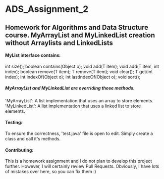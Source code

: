 # ADS_Assignment_2
## Homework for Algorithms and Data Structure course. MyArrayList and MyLinkedList creation without Arraylists and LinkedLists

<h4> MyList interface contains: </h4>

int size();
boolean contains(Object o);
void add(T item);
void add(T item, int index);
boolean remove(T item);
T remove(T item);
void clear();
T get(int index);
int indexOf(Object o);
int lastIndexOf(Object o);
void sort();

<h5> MyArrayList and MyLinkedList are overriding those methods. </h5>

'MyArrayList': A list implementation that uses an array to store elements.
'MyLinkedList': A list implementation that uses a linked list to store elements.

<h4> Testing: </h4>
To ensure the correctness, 'test.java' file is open to edit. Simply create a class and call it's methods. 

<h4> Contributing: </h4>
This is a homework assignment and I do not plan to develop this project further. However, I will certainly review Pull Requests. Obviously, I have lots of mistakes over here, so you can fix them :)
